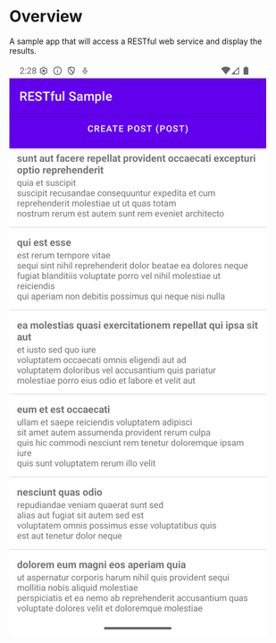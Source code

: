 # Overview

A sample app that will access a RESTful web service and display the results.

![Screenshot](../../images/restful_sample/restful_main.png)
